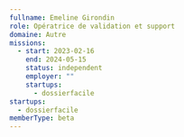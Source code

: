 ```yaml
---
fullname: Emeline Girondin
role: Opératrice de validation et support
domaine: Autre
missions:
  - start: 2023-02-16
    end: 2024-05-15
    status: independent
    employer: ""
    startups:
      - dossierfacile
startups:
  - dossierfacile
memberType: beta
---
```

